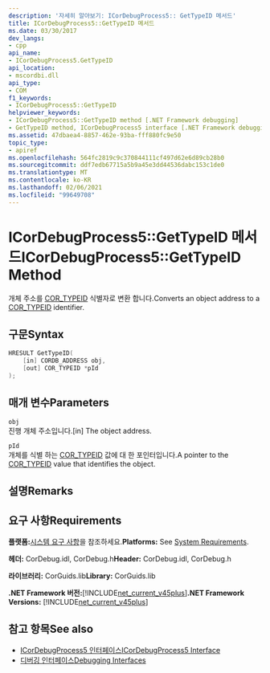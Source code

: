```yaml
---
description: '자세히 알아보기: ICorDebugProcess5:: GetTypeID 메서드'
title: ICorDebugProcess5::GetTypeID 메서드
ms.date: 03/30/2017
dev_langs:
- cpp
api_name:
- ICorDebugProcess5.GetTypeID
api_location:
- mscordbi.dll
api_type:
- COM
f1_keywords:
- ICorDebugProcess5::GetTypeID
helpviewer_keywords:
- ICorDebugProcess5::GetTypeID method [.NET Framework debugging]
- GetTypeID method, ICorDebugProcess5 interface [.NET Framework debugging]
ms.assetid: 47dbaea4-8857-462e-93ba-fff880fc9e50
topic_type:
- apiref
ms.openlocfilehash: 564fc2819c9c370844111cf497d62e6d89cb28b0
ms.sourcegitcommit: ddf7edb67715a5b9a45e3dd44536dabc153c1de0
ms.translationtype: MT
ms.contentlocale: ko-KR
ms.lasthandoff: 02/06/2021
ms.locfileid: "99649708"
---
```

# <a name="icordebugprocess5gettypeid-method"></a><span data-ttu-id="e2908-103">ICorDebugProcess5::GetTypeID 메서드</span><span class="sxs-lookup"><span data-stu-id="e2908-103">ICorDebugProcess5::GetTypeID Method</span></span>

<span data-ttu-id="e2908-104">개체 주소를 [COR_TYPEID](cor-typeid-structure.md) 식별자로 변환 합니다.</span><span class="sxs-lookup"><span data-stu-id="e2908-104">Converts an object address to a [COR_TYPEID](cor-typeid-structure.md) identifier.</span></span>  
  
## <a name="syntax"></a><span data-ttu-id="e2908-105">구문</span><span class="sxs-lookup"><span data-stu-id="e2908-105">Syntax</span></span>  
  
```cpp
HRESULT GetTypeID(  
    [in] CORDB_ADDRESS obj,  
    [out] COR_TYPEID *pId  
);  
```  
  
## <a name="parameters"></a><span data-ttu-id="e2908-106">매개 변수</span><span class="sxs-lookup"><span data-stu-id="e2908-106">Parameters</span></span>  

 `obj`  
 <span data-ttu-id="e2908-107">진행 개체 주소입니다.</span><span class="sxs-lookup"><span data-stu-id="e2908-107">[in] The object address.</span></span>  
  
 `pId`  
 <span data-ttu-id="e2908-108">개체를 식별 하는 [COR_TYPEID](cor-typeid-structure.md) 값에 대 한 포인터입니다.</span><span class="sxs-lookup"><span data-stu-id="e2908-108">A pointer to the [COR_TYPEID](cor-typeid-structure.md) value that identifies the object.</span></span>  
  
## <a name="remarks"></a><span data-ttu-id="e2908-109">설명</span><span class="sxs-lookup"><span data-stu-id="e2908-109">Remarks</span></span>  
  
## <a name="requirements"></a><span data-ttu-id="e2908-110">요구 사항</span><span class="sxs-lookup"><span data-stu-id="e2908-110">Requirements</span></span>  

 <span data-ttu-id="e2908-111">**플랫폼:**[시스템 요구 사항](../../get-started/system-requirements.md)을 참조하세요.</span><span class="sxs-lookup"><span data-stu-id="e2908-111">**Platforms:** See [System Requirements](../../get-started/system-requirements.md).</span></span>  
  
 <span data-ttu-id="e2908-112">**헤더:** CorDebug.idl, CorDebug.h</span><span class="sxs-lookup"><span data-stu-id="e2908-112">**Header:** CorDebug.idl, CorDebug.h</span></span>  
  
 <span data-ttu-id="e2908-113">**라이브러리:** CorGuids.lib</span><span class="sxs-lookup"><span data-stu-id="e2908-113">**Library:** CorGuids.lib</span></span>  
  
 <span data-ttu-id="e2908-114">**.NET Framework 버전:**[!INCLUDE[net_current_v45plus](../../../../includes/net-current-v45plus-md.md)]</span><span class="sxs-lookup"><span data-stu-id="e2908-114">**.NET Framework Versions:** [!INCLUDE[net_current_v45plus](../../../../includes/net-current-v45plus-md.md)]</span></span>  
  
## <a name="see-also"></a><span data-ttu-id="e2908-115">참고 항목</span><span class="sxs-lookup"><span data-stu-id="e2908-115">See also</span></span>

- [<span data-ttu-id="e2908-116">ICorDebugProcess5 인터페이스</span><span class="sxs-lookup"><span data-stu-id="e2908-116">ICorDebugProcess5 Interface</span></span>](icordebugprocess5-interface.md)
- [<span data-ttu-id="e2908-117">디버깅 인터페이스</span><span class="sxs-lookup"><span data-stu-id="e2908-117">Debugging Interfaces</span></span>](debugging-interfaces.md)
